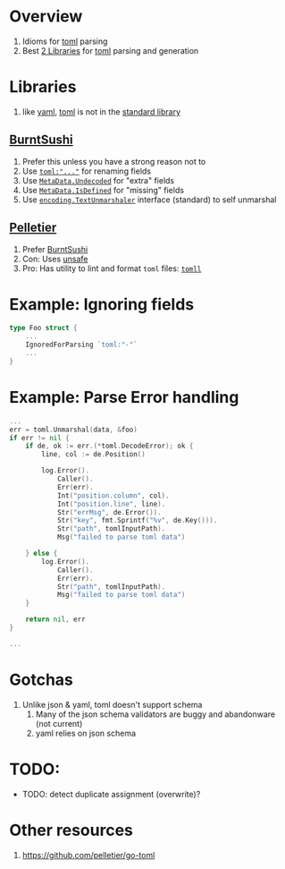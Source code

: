 # Overview
1. Idioms for [toml](https://toml.io/en/) parsing
1. Best [2 Libraries](https://github.com/avelino/awesome-go#markup-languages) for [toml](https://toml.io/en/) parsing and generation


# Libraries
1. like [yaml](https://yaml.org/), [toml](https://toml.io/en/) is not in the [standard library](https://pkg.go.dev/std)

## [BurntSushi](https://github.com/BurntSushi/toml)
1. Prefer this unless you have a strong reason not to
1. Use [`toml:"..."`](https://github.com/BurntSushi/toml#examples) for renaming fields
1. Use [`MetaData.Undecoded`](https://github.com/BurntSushi/toml/blob/master/meta.go#L82) for "extra" fields
1. Use [`MetaData.IsDefined`](https://github.com/BurntSushi/toml/blob/master/meta.go#L28) for "missing" fields
1. Use [`encoding.TextUnmarshaler`](https://pkg.go.dev/encoding#TextUnmarshaler) interface (standard) to self unmarshal


## [Pelletier](https://github.com/pelletier/go-toml)
1. Prefer [BurntSushi](https://github.com/BurntSushi/toml)
1. Con: Uses [unsafe](https://github.com/pelletier/go-toml/blob/v2/internal/danger/danger.go#L12)
1. Pro: Has utility to lint and format `toml` files: [`tomll`](https://github.com/pelletier/go-toml#tools)


# Example: Ignoring fields
```go
type Foo struct {
    ...
    IgnoredForParsing `toml:"-"`
    ...
}
```


# Example: Parse Error handling
```go
...
err = toml.Unmarshal(data, &foo)
if err != nil {
    if de, ok := err.(*toml.DecodeError); ok {
        line, col := de.Position()

        log.Error().
            Caller().
            Err(err).
            Int("position.column", col).
            Int("position.line", line).
            Str("errMsg", de.Error()).
            Str("key", fmt.Sprintf("%v", de.Key())).
            Str("path", tomlInputPath).
            Msg("failed to parse toml data")

    } else {
        log.Error().
            Caller().
            Err(err).
            Str("path", tomlInputPath).
            Msg("failed to parse toml data")
    }

    return nil, err
}

...
```


# Gotchas
1. Unlike json & yaml, toml doesn't support schema
    1. Many of the json schema validators are buggy and abandonware (not current)
    1. yaml relies on json schema

# TODO:
- TODO: detect duplicate assignment (overwrite)?

# Other resources
1. https://github.com/pelletier/go-toml
